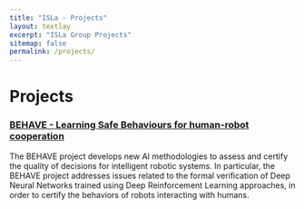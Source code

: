 ```yaml
---
title: "ISLa - Projects"
layout: textlay
excerpt: "ISLa Group Projects"
sitemap: false
permalink: /projects/
---
```


# Projects

### [BEHAVE - Learning Safe Behaviours for human-robot cooperation](https://isla-lab.github.io/projects/behave)

The BEHAVE project develops new AI methodologies to assess and certify the quality of decisions for intelligent robotic systems. In particular, the BEHAVE project addresses issues related to the formal verification of Deep Neural Networks trained using Deep Reinforcement Learning approaches, in order to certify the behaviors of robots interacting with humans.